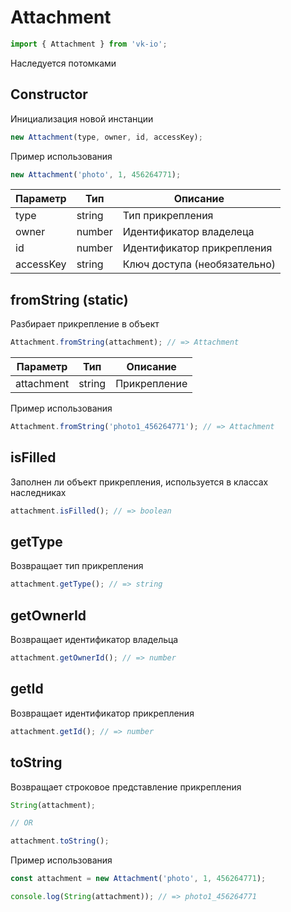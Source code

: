 # Attachment

```js
import { Attachment } from 'vk-io';
```

Наследуется потомками

## Constructor
Инициализация новой инстанции

```js
new Attachment(type, owner, id, accessKey);
```

Пример использования

```js
new Attachment('photo', 1, 456264771);
```

| Параметр  | Тип    | Описание                     |
|-----------|--------|------------------------------|
| type      | string | Тип прикрепления             |
| owner     | number | Идентификатор владелеца      |
| id        | number | Идентификатор прикрепления   |
| accessKey | string | Ключ доступа (необязательно) |

## fromString (static)
Разбирает прикрепление в объект

```js
Attachment.fromString(attachment); // => Attachment
```

| Параметр   | Тип    | Описание     |
|------------|--------|--------------|
| attachment | string | Прикрепление |

Пример использования

```js
Attachment.fromString('photo1_456264771'); // => Attachment
```

## isFilled
Заполнен ли объект прикрепления, используется в классах наследниках

```js
attachment.isFilled(); // => boolean
```

## getType
Возвращает тип прикрепления

```js
attachment.getType(); // => string
```

## getOwnerId
Возвращает идентификатор владельца

```js
attachment.getOwnerId(); // => number
```

## getId
Возвращает идентификатор прикрепления

```js
attachment.getId(); // => number
```

## toString
Возвращает строковое представление прикрепления

```js
String(attachment);

// OR

attachment.toString();
```

Пример использования

```js
const attachment = new Attachment('photo', 1, 456264771);

console.log(String(attachment)); // => photo1_456264771
```
